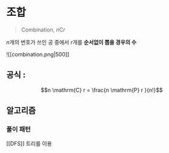 # 조합
> Combination, $n \mathrm{C} r$

$n$개의 번호가 쓰인 공 중에서 $r$개를 **순서없이 뽑을 경우의 수**

![[combination.png|500]]

## 공식 : 
$$n \mathrm{C} r = \frac{n \mathrm{P} r }{n!}$$

## 알고리즘

### 풀이 패턴
[[DFS]] 트리를 이용





